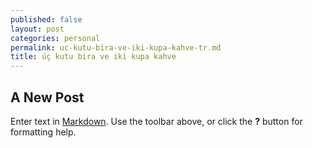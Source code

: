 ```yaml
---
published: false
layout: post
categories: personal
permalink: uc-kutu-bira-ve-iki-kupa-kahve-tr.md
title: üç kutu bira ve iki kupa kahve
---
```

## A New Post

Enter text in [Markdown](http://daringfireball.net/projects/markdown/). Use the toolbar above, or click the **?** button for formatting help.
